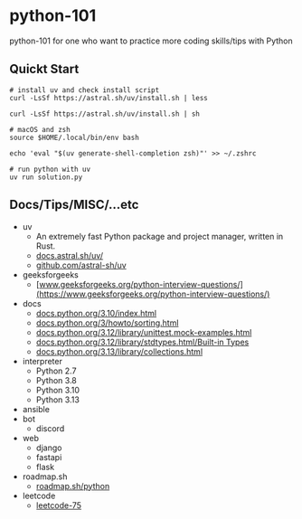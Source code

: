 # python-101
python-101 for one who want to practice more coding skills/tips with Python

## Quickt Start

```shell
# install uv and check install script
curl -LsSf https://astral.sh/uv/install.sh | less

curl -LsSf https://astral.sh/uv/install.sh | sh

# macOS and zsh
source $HOME/.local/bin/env bash

echo 'eval "$(uv generate-shell-completion zsh)"' >> ~/.zshrc

# run python with uv
uv run solution.py
```

## Docs/Tips/MISC/...etc

* uv
    * An extremely fast Python package and project manager, written in Rust.
    * [docs.astral.sh/uv/](https://docs.astral.sh/uv/)
    * [github.com/astral-sh/uv](https://github.com/astral-sh/uv)
* geeksforgeeks
    * [www.geeksforgeeks.org/python-interview-questions/](https://www.geeksforgeeks.org/python-interview-questions/)
* docs
    * [docs.python.org/3.10/index.html](https://docs.python.org/3.10/index.html)
    * [docs.python.org/3/howto/sorting.html](https://docs.python.org/3/howto/sorting.html)
    * [docs.python.org/3.12/library/unittest.mock-examples.html](https://docs.python.org/3.12/library/unittest.mock-examples.html)
    * [docs.python.org/3.12/library/stdtypes.html/Built-in Types](https://docs.python.org/3.12/library/stdtypes.html)
    * [docs.python.org/3.13/library/collections.html](https://docs.python.org/3.13/library/collections.html)
* interpreter
    * Python 2.7
    * Python 3.8
    * Python 3.10
    * Python 3.13
* ansible
* bot
    * discord
* web
    * django
    * fastapi
    * flask
* roadmap.sh
    * [roadmap.sh/python](https://roadmap.sh/python)
* leetcode
    * [leetcode-75](https://leetcode.com/studyplan/leetcode-75/)